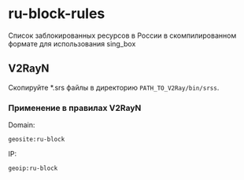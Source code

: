 # ru-block-rules
Список заблокированных ресурсов в России в скомпилированном формате для использования sing_box


## V2RayN
Скопируйте *.srs файлы в директорию `PATH_TO_V2Ray/bin/srss`.

### Применение в правилах V2RayN

Domain:
```
geosite:ru-block
```

IP:
```
geoip:ru-block
```
